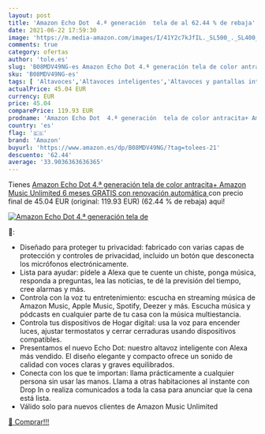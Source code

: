 ```yaml
---
layout: post
title: 'Amazon Echo Dot  4.ª generación  tela de al 62.44 % de rebaja'
date: 2021-06-22 17:59:30
image: 'https://m.media-amazon.com/images/I/41Y2c7kJfIL._SL500_._SL400_.jpg'
comments: true
category: ofertas
author: 'tole.es'
slug: 'B08MDV49NG-es Amazon Echo Dot 4.ª generación tela de color antracita+...'
sku: 'B08MDV49NG-es'
tags: [ 'Altavoces','Altavoces inteligentes','Altavoces y pantallas inteligentes Echo','Dispositivos Amazon','Dispositivos Amazon y Accesorios','Electrónica','Equipos de audio y Hi-Fi','amazon','echo', ]
actualPrice: 45.04 EUR
currency: EUR
price: 45.04
comparePrice: 119.93 EUR
prodname: 'Amazon Echo Dot  4.ª generación  tela de color antracita+ Amazon Music Unlimited  6 meses GRATIS con renovación automática '
country: 'es'
flag: '🇪🇸'
brand: 'Amazon'
buyurl: 'https://www.amazon.es/dp/B08MDV49NG/?tag=tolees-21'
descuento: '62.44'
average: '33.9036363636365'
---
```


Tienes [Amazon Echo Dot  4.ª generación  tela de color antracita+ Amazon Music Unlimited  6 meses GRATIS con renovación automática ](https://www.amazon.es/dp/B08MDV49NG/?tag=tolees-21) con precio final de  45.04 EUR (original: 119.93 EUR) (62.44 %  de rebaja) aqui!

[![Amazon Echo Dot  4.ª generación  tela de](https://m.media-amazon.com/images/I/41Y2c7kJfIL._SL500_._SL400_.jpg)](https://www.amazon.es/dp/B08MDV49NG/?tag=tolees-21)

🔎:

- Diseñado para proteger tu privacidad: fabricado con varias capas de protección y controles de privacidad, incluido un botón que desconecta los micrófonos electrónicamente.
- Lista para ayudar: pídele a Alexa que te cuente un chiste, ponga música, responda a preguntas, lea las noticias, te dé la previsión del tiempo, cree alarmas y más.
- Controla con la voz tu entretenimiento: escucha en streaming música de Amazon Music, Apple Music, Spotify, Deezer y más. Escucha música y pódcasts en cualquier parte de tu casa con la música multiestancia.
- Controla tus dispositivos de Hogar digital: usa la voz para encender luces, ajustar termostatos y cerrar cerraduras usando dispositivos compatibles.
- Presentamos el nuevo Echo Dot: nuestro altavoz inteligente con Alexa más vendido. El diseño elegante y compacto ofrece un sonido de calidad con voces claras y graves equilibrados.
- Conecta con los que te importan: llama prácticamente a cualquier persona sin usar las manos. Llama a otras habitaciones al instante con Drop In o realiza comunicados a toda la casa para anunciar que la cena está lista.
- Válido solo para nuevos clientes de Amazon Music Unlimited

[🛒 Comprar!!!](https://www.amazon.es/dp/B08MDV49NG/?tag=tolees-21)
